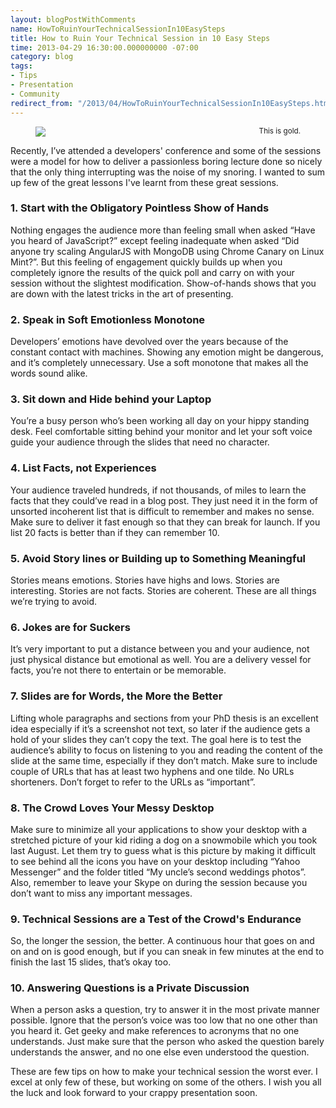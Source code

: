 ```yaml
---
layout: blogPostWithComments
name: HowToRuinYourTechnicalSessionIn10EasySteps
title: How to Ruin Your Technical Session in 10 Easy Steps
time: 2013-04-29 16:30:00.000000000 -07:00
category: blog
tags:
- Tips
- Presentation
- Community
redirect_from: "/2013/04/HowToRuinYourTechnicalSessionIn10EasySteps.html"
---
```

<figure class="imageOnRight">
    <img src="{{ site.imgFolder_blog }}{{ page.name }}/SleepingDuringSeminar.jpg">
    <figcaption style="float: right"><small>This is gold.</small></figcaption>
</figure>

Recently, I’ve attended a developers' conference and some of the sessions were a model for how to deliver a passionless boring lecture done so nicely that the only thing interrupting was the noise of my snoring. I wanted to sum up few of the great lessons I've learnt from these great sessions.

### 1. Start with the Obligatory Pointless Show of Hands

Nothing engages the audience more than feeling small when asked “Have you heard of JavaScript?” except feeling inadequate when asked “Did anyone try scaling AngularJS with MongoDB using Chrome Canary on Linux Mint?”. But this feeling of engagement quickly builds up when you completely ignore the results of the quick poll and carry on with your session without the slightest modification. Show-of-hands shows that you are down with the latest tricks in the art of presenting.

### 2. Speak in Soft Emotionless Monotone

Developers’ emotions have devolved over the years because of the constant contact with machines. Showing any emotion might be dangerous, and it’s completely unnecessary. Use a soft monotone that makes all the words sound alike.

### 3. Sit down and Hide behind your Laptop

You’re a busy person who’s been working all day on your hippy standing desk. Feel comfortable sitting behind your monitor and let your soft voice guide your audience through the slides that need no character.

### 4. List Facts, not Experiences

Your audience traveled hundreds, if not thousands, of miles to learn the facts that they could’ve read in a blog post. They just need it in the form of unsorted incoherent list that is difficult to remember and makes no sense. Make sure to deliver it fast enough so that they can break for launch. If you list 20 facts is better than if they can remember 10.

### 5. Avoid Story lines or Building up to Something Meaningful

Stories means emotions. Stories have highs and lows. Stories are interesting. Stories are not facts. Stories are coherent. These are all things we’re trying to avoid.

### 6. Jokes are for Suckers

It’s very important to put a distance between you and your audience, not just physical distance but emotional as well. You are a delivery vessel for facts, you’re not there to entertain or be memorable.

### 7. Slides are for Words, the More the Better

Lifting whole paragraphs and sections from your PhD thesis is an excellent idea especially if it’s a screenshot not text, so later if the audience gets a hold of your slides they can’t copy the text. The goal here is to test the audience’s ability to focus on listening to you and reading the content of the slide at the same time, especially if they don’t match. Make sure to include couple of URLs that has at least two hyphens and one tilde. No URLs shorteners. Don’t forget to refer to the URLs as “important”.

### 8. The Crowd Loves Your Messy Desktop

Make sure to minimize all your applications to show your desktop with a stretched picture of your kid riding a dog on a snowmobile which you took last August. Let them try to guess what is this picture by making it difficult to see behind all the icons you have on your desktop including “Yahoo Messenger” and the folder titled “My uncle’s second weddings photos”. Also, remember to leave your Skype on during the session because you don’t want to miss any important messages.

### 9. Technical Sessions are a Test of the Crowd's Endurance

So, the longer the session, the better. A continuous hour that goes on and on and on is good enough, but if you can sneak in few minutes at the end to finish the last 15 slides, that’s okay too.

### 10. Answering Questions is a Private Discussion

When a person asks a question, try to answer it in the most private manner possible. Ignore that the person’s voice was too low that no one other than you heard it. Get geeky and make references to acronyms that no one understands. Just make sure that the person who asked the question barely understands the answer, and no one else even understood the question.

These are few tips on how to make your technical session the worst ever. I excel at only few of these, but working on some of the others. I wish you all the luck and look forward to your crappy presentation soon.